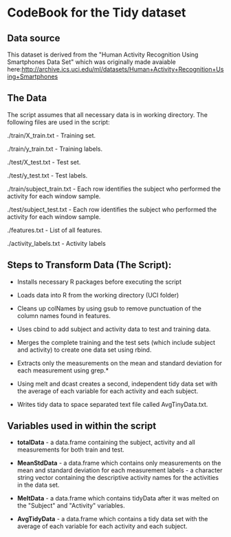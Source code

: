 CodeBook for the Tidy dataset 
==============================



Data source
-----------

This dataset is derived from the "Human Activity Recognition Using Smartphones
Data Set" which was originally made avaiable
here:<http://archive.ics.uci.edu/ml/datasets/Human+Activity+Recognition+Using+Smartphones>



The Data 
---------

The script assumes that all necessary data is in working directory. The
following files are used in the script:

./train/X_train.txt - Training set.

./train/y_train.txt - Training labels.

./test/X_test.txt - Test set.

./test/y_test.txt - Test labels.

./train/subject_train.txt  - Each row identifies the subject who performed the
activity for each window sample.

./test/subject_test.txt - Each row identifies the subject who performed the
activity for each window sample.

./features.txt - List of all features.

./activity_labels.txt - Activity labels



Steps to Transform Data (The Script):
-------------------------------------

-   Installs necessary R packages before executing the script

-   Loads data into R from the working directory (UCI folder)

-   Cleans up colNames by using gsub to remove punctuation of the column names
    found in features.

-   Uses cbind to add subject and activity data to test and training data.

-   Merges the complete training and the test sets (which include subject and
    activity) to create one data set using rbind.

-   Extracts only the measurements on the mean and standard deviation for each
    measurement using grep.*

-   Using melt and dcast creates a second, independent tidy data set with the
    average of each variable for each activity and each subject.

-   Writes tidy data to space separated text file called AvgTinyData.txt.



Variables used in within the script
-----------------------------------

-   **totalData** - a data.frame containing the subject, activity and all
    measurements for both train and test.

-   **MeanStdData** - a data.frame which contains only measurements on the mean
    and standard deviation for each measurement labels - a character string
    vector containing the descriptive activity names for the activities in the
    data set.

-   **MeltData** - a data.frame which contains tidyData after it was melted on
    the "Subject" and "Activity" variables.

-   **AvgTidyData** - a data.frame which contains a tidy data set with the
    average of each variable for each activity and each subject.
